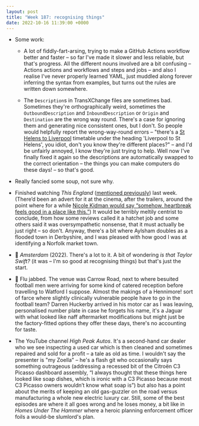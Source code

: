 ```yaml
---
layout: post
title: "Week 187: recognising things"
date: 2022-10-16 11:39:00 +0000
---
```


- Some work:

  - A lot of fiddly-fart-arsing, trying to make a GitHub Actions workflow better and faster –
    so far I've made it slower and less reliable, but that's progress.
    All the different nouns involved are a bit confusing –
    Actions actions and  workflows and steps and jobs –
    and also I realise I've never properly learned YAML,
    just muddled along forever inferring the syntax from examples,
    but turns out the rules are written down somewhere.

  - The `Description`s in TransXChange files are sometimes bad.
    Sometimes they're orthographically weird,
    sometimes the `OutboundDescription` and  `InboundDescription` or `Origin` and  `Destination` are the wrong way round.
    There's a case for ignoring them and generating nice consistent ones, but I don't. So people would helpfully report the wrong-way-round errors – "there's a [St Helens to Liverpool](https://bustimes.org/services/10a-liverpool-one-bus-station-corporation-street-h) timetable under the heading 'Liverpool to St Helens', you idiot, don't you know they're different places?" – and I'd be unfairly annoyed, I know they're just trying to help.
    Well now I've finally fixed it again so the descriptions are automatically swapped to the correct orientation – the things you can make computers do these days! – so that's good.

- Really fancied some soup, not sure why.

- Finished watching <cite>This England</cite> ([mentioned previously](/2022/08/week-179)) last week. (There’d been an advert for it at the cinema, after the trailers, around the point where for a while [Nicole Kidman would say “somehow, heartbreak feels good in a place like this.”](https://twitter.com/davidmackau/status/1565781474288214016)) It would be terribly meltily centrist to conclude, from how some reviews called it a hatchet job and some others said it was oversympathetic nonsense, that it must actually be just right – so don't. Anyway, there's a bit where Aylsham doubles as a flooded town in Derbyshire, and I was pleased with how good I was at identifying a Norfolk market town.

- 🎦 <cite>Amsterdam</cite> (2022). There's a lot to it. A bit of wondering _is that Taylor Swift?_ (it was – I'm so good at recognising things) but that's just the start.

- 🩼 Flu jabbed. The venue was Carrow Road, next to where besuited football men were arriving for some kind of catered reception before travelling to Watford I suppose. Almost the makings of a <span class="caps">Hennimore!</span> sort of farce where slightly clinically vulnerable people have to go in the football team? Darren Huckerby arrived in his motor car as I was leaving, personalised number plate in case he forgets his name, it's a Jaguar with what looked like naff aftermarket modifications but might just be the factory-fitted options they offer these days, there's no accounting for taste.

- The YouTube channel <cite>High Peak Autos</cite>.
  It's a second-hand car dealer who we see inspecting a used car which is then cleaned and sometimes repaired and sold for a profit – a tale as old as time.
  I wouldn't say the presenter is "my Zoella" – he's a flash git who occasionally says something outrageous (addressing a recessed bit of the Citroën C3 Picasso dashboard assembly, “I always thought that these things here looked like soap dishes, which is ironic with a C3 Picasso because most C3 Picasso owners wouldn’t know what soap is”) but also has a point about the merits of keeping an old gas-guzzler on the road versus manufacturing a whole new electric luxury car.
  Still, some of the best episodes are where it all goes wrong and he loses money, a bit like in <cite>Homes Under The Hammer</cite> where a heroic planning enforcement officer foils a would-be slumlord's plan.
